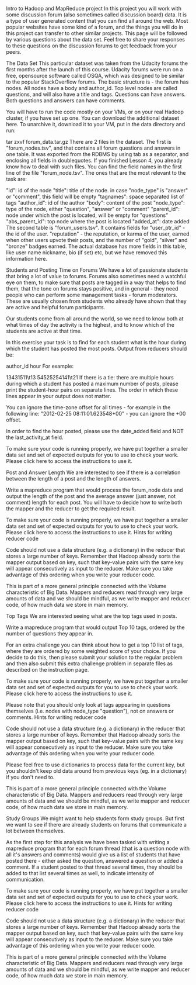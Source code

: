 Intro to Hadoop and MapReduce project
In this project you will work with some discussion forum (also sometimes called discussion board) data. It is a type of user generated content that you can find all around the web. Most popular websites have some kind of a forum, and the things you will do in this project can transfer to other similar projects. This page will be followed by various questions about the data set. Feel free to share your responses to these questions on the discussion forums to get feedback from your peers.

The Data Set
This particular dataset was taken from the Udacity forums the first months after the launch of this course. Udacity forums were run on a free, opensource software called OSQA, which was designed to be similar to the popular StackOverflow forums. The basic structure is - the forum has nodes. All nodes have a body and author_id. Top level nodes are called questions, and will also have a title and tags. Questions can have answers. Both questions and answers can have comments.

You will have to run the code mostly on your VMs, or on your real Hadoop cluster, if you have set up one. You can download the additional dataset here. To unarchive it, download it to your VM, put in the data directory and run:

tar zxvf forum_data.tar.gz
There are 2 files in the dataset. The first is "forum_nodes.tsv", and that contains all forum questions and answers in one table. It was exported from the RDBMS by using tab as a separator, and enclosing all fields in doublequotes. If you finished Lesson 4, you already know how to deal with such files. You can find the field names in the first line of the file "forum_node.tsv". The ones that are the most relevant to the task are:

"id": id of the node
"title": title of the node. in case "node_type" is "answer" or "comment", this field will be empty
"tagnames": space separated list of tags
"author_id": id of the author
"body": content of the post
"node_type": type of the node, either "question", "answer" or "comment"
"parent_id": node under which the post is located, will be empty for "questions"
"abs_parent_id": top node where the post is located
"added_at": date added
The second table is "forum_users.tsv". It contains fields for "user_ptr_id" - the id of the user. "reputation" - the reputation, or karma of the user, earned when other users upvote their posts, and the number of "gold", "silver" and "bronze" badges earned. The actual database has more fields in this table, like user name nickname, bio (if set) etc, but we have removed this information here.



Students and Posting Time on Forums
We have a lot of passionate students that bring a lot of value to forums. Forums also sometimes need a watchful eye on them, to make sure that posts are tagged in a way that helps to find them, that the tone on forums stays positive, and in general - they need people who can perform some management tasks - forum moderators. These are usually chosen from students who already have shown that they are active and helpful forum participants.

Our students come from all around the world, so we need to know both at what times of day the activity is the highest, and to know which of the students are active at that time.

In this exercise your task is to find for each student what is the hour during which the student has posted the most posts. Output from reducers should be:

author_id    hour
For example:

13431511\t13
54525254141\t21
If there is a tie: there are multiple hours during which a student has posted a maximum number of posts, please print the student-hour pairs on separate lines. The order in which these lines appear in your output does not matter.

You can ignore the time-zone offset for all times - for example in the following line: "2012-02-25 08:11:01.623548+00" - you can ignore the +00 offset.

In order to find the hour posted, please use the date_added field and NOT the last_activity_at field.

To make sure your code is running properly, we have put together a smaller data set and set of expected outputs for you to use to check your work. Please click here to access the instructions to use it.




Post and Answer Length
We are interested to see if there is a correlation between the length of a post and the length of answers.

Write a mapreduce program that would process the forum_node data and output the length of the post and the average answer (just answer, not comment) length for each post. You will have to decide how to write both the mapper and the reducer to get the required result.

To make sure your code is running properly, we have put together a smaller data set and set of expected outputs for you to use to check your work. Please click here to access the instructions to use it.
Hints for writing reducer code

Code should not use a data structure (e.g. a dictionary) in the reducer that stores a large number of keys. Remember that Hadoop already sorts the mapper output based on key, such that key-value pairs with the same key will appear consecutively as input to the reducer. Make sure you take advantage of this ordering when you write your reducer code.

This is part of a more general principle connected with the Volume characteristic of Big Data. Mappers and reducers read through very large amounts of data and we should be mindful, as we write mapper and reducer code, of how much data we store in main memory.



Top Tags
We are interested seeing what are the top tags used in posts.

Write a mapreduce program that would output Top 10 tags, ordered by the number of questions they appear in.

For an extra challenge you can think about how to get a top 10 list of tags, where they are ordered by some weighted score of your choice. If you decide to do this, then please submit your solution to the regular problem and then also submit this extra challenge problem in separate files as described on the instruction page.

To make sure your code is running properly, we have put together a smaller data set and set of expected outputs for you to use to check your work. Please click here to access the instructions to use it.

Please note that you should only look at tags appearing in questions themselves (i.e. nodes with node_type "question"), not on answers or comments.
Hints for writing reducer code

Code should not use a data structure (e.g. a dictionary) in the reducer that stores a large number of keys. Remember that Hadoop already sorts the mapper output based on key, such that key-value pairs with the same key will appear consecutively as input to the reducer. Make sure you take advantage of this ordering when you write your reducer code.

Please feel free to use dictionaries to process data for the current key, but you shouldn't keep old data around from previous keys (eg. in a dictionary) if you don't need to.

This is part of a more general principle connected with the Volume characteristic of Big Data. Mappers and reducers read through very large amounts of data and we should be mindful, as we write mapper and reducer code, of how much data we store in main memory.



Study Groups
We might want to help students form study groups. But first we want to see if there are already students on forums that communicate a lot between themselves.

As the first step for this analysis we have been tasked with writing a mapreduce program that for each forum thread (that is a question node with all it's answers and comments) would give us a list of students that have posted there - either asked the question, answered a question or added a comment. If a student posted to that thread several times, they should be added to that list several times as well, to indicate intensity of communication.

To make sure your code is running properly, we have put together a smaller data set and set of expected outputs for you to use to check your work. Please click here to access the instructions to use it.
Hints for writing reducer code

Code should not use a data structure (e.g. a dictionary) in the reducer that stores a large number of keys. Remember that Hadoop already sorts the mapper output based on key, such that key-value pairs with the same key will appear consecutively as input to the reducer. Make sure you take advantage of this ordering when you write your reducer code.

This is part of a more general principle connected with the Volume characteristic of Big Data. Mappers and reducers read through very large amounts of data and we should be mindful, as we write mapper and reducer code, of how much data we store in main memory.
